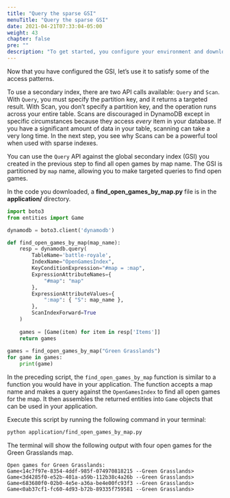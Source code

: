 ```yaml
---
title: "Query the sparse GSI"
menuTitle: "Query the sparse GSI"
date: 2021-04-21T07:33:04-05:00
weight: 43
chapter: false
pre: ""
description: "To get started, you configure your environment and download code that you use during the lab."
---
```


Now that you have configured the GSI, let’s use it to satisfy some of the access patterns.

To use a secondary index, there are two API calls available: `Query` and `Scan`. With `Query`, you must specify the partition key, and it returns a targeted result. With Scan, you don’t specify a partition key, and the operation runs across your entire table. Scans are discouraged in DynamoDB except in specific circumstances because they access *every* item in your database. If you have a significant amount of data in your table, scanning can take a very long time. In the next step, you see why Scans can be a powerful tool when used with sparse indexes.

You can use the `Query` API against the global secondary index (GSI) you created in the previous step to find all open games by map name. The GSI is partitioned by `map` name, allowing you to make targeted queries to find open games.

In the code you downloaded, a **find_open_games_by_map.py** file is in the **application/** directory.

```python
import boto3
from entities import Game

dynamodb = boto3.client('dynamodb')

def find_open_games_by_map(map_name):
    resp = dynamodb.query(
        TableName='battle-royale',
        IndexName="OpenGamesIndex",
        KeyConditionExpression="#map = :map",
        ExpressionAttributeNames={
            "#map": "map"
        },
        ExpressionAttributeValues={
            ":map": { "S": map_name },
        },
        ScanIndexForward=True
    )
    
    games = [Game(item) for item in resp['Items']]
    return games
    
games = find_open_games_by_map("Green Grasslands")
for game in games:
    print(game)
```

In the preceding script, the `find_open_games_by_map` function is similar to a function you would have in your application. The function accepts a map name and makes a query against the `OpenGamesIndex` to find all open games for the map. It then assembles the returned entities into `Game` objects that can be used in your application.

Execute this script by running the following command in your terminal:

```sh
python application/find_open_games_by_map.py
```

The terminal will show the following output with four open games for the Green Grasslands map.

```text
Open games for Green Grasslands:
Game<14c7f97e-8354-4ddf-985f-074970818215 --Green Grasslands>
Game<3d4285f0-e52b-401a-a59b-112b38c4a26b --Green Grasslands>
Game<683680f0-02b0-4e5e-a36a-be4e00fc93f3 --Green Grasslands>
Game<0ab37cf1-fc60-4d93-b72b-89335f759581 --Green Grasslands>
```
